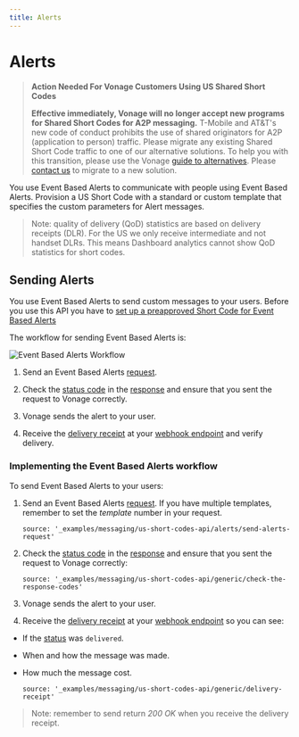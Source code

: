 ```yaml
---
title: Alerts
---
```


# Alerts

> **Action Needed For Vonage Customers Using US Shared Short Codes**
>
> **Effective immediately, Vonage will no longer accept new programs for Shared Short Codes for A2P messaging.** T-Mobile and AT&T's new code of conduct prohibits the use of shared originators for A2P (application to person) traffic. Please migrate any existing Shared Short Code traffic to one of our alternative solutions. To help you with this transition, please use the Vonage [guide to alternatives](https://help.nexmo.com/hc/en-us/articles/360050905592).  Please [contact us](mailto:support@nexmo.com) to migrate to a new solution.

You use Event Based Alerts to communicate with people using Event Based Alerts. Provision a US Short Code with a standard or custom template that specifies the custom parameters for Alert messages.

> Note: quality of delivery (QoD) statistics are based on delivery receipts (DLR). For the US we only receive intermediate and not handset DLRs. This means Dashboard analytics cannot show QoD statistics for short codes.

## Sending Alerts

You use Event Based Alerts to send custom messages to your users. Before you use this API you have to [set up a preapproved Short Code for Event Based Alerts](/numbers/guides/event-alerts)

The workflow for sending Event Based Alerts is:

![Event Based Alerts Workflow](/images/messaging/alerts/alerts_workflow.png)

1. Send an Event Based Alerts [request](/api/sms/us-short-codes/alerts/sending#request).

2. Check the [status code](/api/sms/us-short-codes/alerts/sending#response) in the [response](/api/sms/us-short-codes/alerts/sending#response) and ensure that you sent the request to Vonage correctly.

3. Vonage sends the alert to your user.

4. Receive the [delivery receipt](/api/sms/us-short-codes/alerts/sending#delivery-receipt) at your [webhook endpoint](/concepts/guides/webhooks) and verify delivery.


### Implementing the Event Based Alerts workflow

To send Event Based Alerts to your users:

1. Send an Event Based Alerts [request](/api/sms/us-short-codes/alerts/sending#request). If you have multiple templates, remember to set the <i>template</i> number in your request.

    ```tabbed_examples
    source: '_examples/messaging/us-short-codes-api/alerts/send-alerts-request'
    ```

2. Check the [status code](/api/sms/us-short-codes/alerts/sending#response) in the [response](/api/sms/us-short-codes/alerts/sending#response) and ensure that you sent the request to Vonage correctly:

    ```tabbed_examples
    source: '_examples/messaging/us-short-codes-api/generic/check-the-response-codes'
    ```

3. Vonage sends the alert to your user.

4. Receive the [delivery receipt](/api/sms/us-short-codes/alerts/sending#delivery-receipt) at your [webhook endpoint](/concepts/guides/webhooks) so you can see:

* If the [status](/api/sms/us-short-codes/alerts/sending#response) was `delivered`.
* When and how the message was made.
* How much the message cost.

    ```tabbed_examples
    source: '_examples/messaging/us-short-codes-api/generic/delivery-receipt'
    ```

> Note: remember to send return *200 OK* when you receive the delivery receipt.
